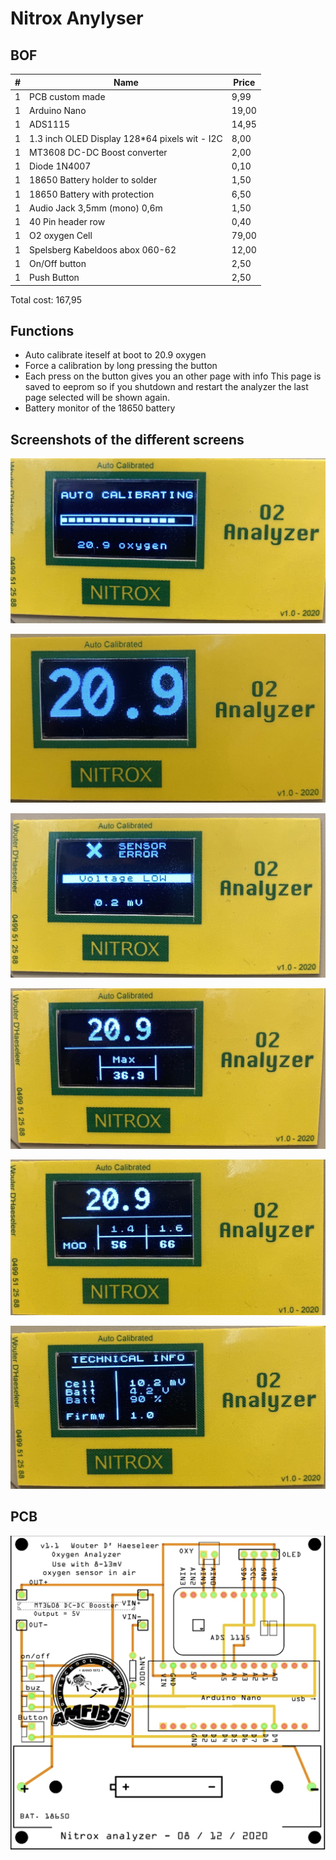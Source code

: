 # Nitrox Anylyser

## BOF 

| # | Name                                          | Price  |
|---|-----------------------------------------------|--------|
| 1 | PCB custom made                               |  9,99  |
| 1 | Arduino Nano                                  | 19,00  |
| 1 | ADS1115                                       | 14,95  |
| 1 | 1.3 inch OLED Display 128*64 pixels wit - I2C |  8,00  |
| 1 | MT3608 DC-DC Boost converter                  |  2,00  |
| 1 | Diode 1N4007                                  |  0,10  |
| 1 | 18650 Battery holder to solder                |  1,50  |
| 1 | 18650 Battery with protection                 |  6,50  |
| 1 | Audio Jack 3,5mm (mono) 0,6m                  |  1,50  |
| 1 | 40 Pin header row                             |  0,40  |
| 1 | O2 oxygen Cell                                | 79,00  |
| 1 | Spelsberg Kabeldoos abox 060-62               | 12,00  |
| 1 | On/Off button                                 |  2,50  |
| 1 | Push Button                                   |  2,50  |

Total cost: 167,95


## Functions 

* Auto calibrate iteself at boot to 20.9 oxygen
* Force a calibration by long pressing the button
* Each press on the button gives you an other page with info
  This page is saved to eeprom so if you shutdown and restart the analyzer the last page selected will be shown again.
* Battery monitor of the 18650 battery


## Screenshots of the different screens

![Calibration_screen](/img/screen_calibration.jpg)

![Big screen](/img/screen_big.jpg)

![Error screen](/img/Screen_error.jpg)

![Max screen](/img/screen_max_mix.jpg)

![MOD screen](/img/screen_mod.jpg)

![Tech info screen](/img/screen_tech_info.jpg)

## PCB

![PCB](/img/mainboard.png)
